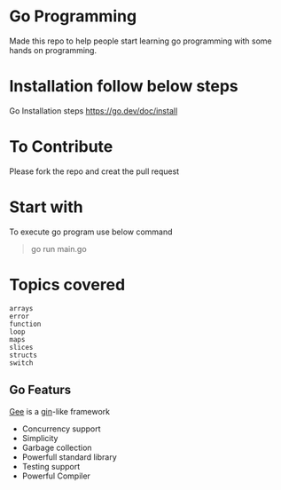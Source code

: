 # Go Programming
Made this repo to help people start learning go programming with some hands on programming. 

# Installation follow below steps
Go Installation steps https://go.dev/doc/install

# To Contribute
Please fork the repo and creat the pull request 


# Start with 
To execute go program use below command 
>go run main.go


# Topics covered 

```
arrays
error
function
loop
maps
slices
structs
switch
```


## Go Featurs
[Gee](https://geektutu.com/post/gee.html) is a [gin](https://github.com/gin-gonic/gin)-like framework

- Concurrency support
- Simplicity
- Garbage collection
- Powerfull standard library
- Testing support
- Powerful Compiler
